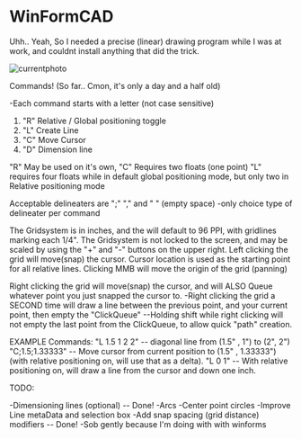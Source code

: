 # WinFormCAD
Uhh.. Yeah, So I needed a precise (linear) drawing program while I was at work, and couldnt install anything that did the trick.

![currentphoto](https://user-images.githubusercontent.com/21973290/31640663-a3372214-b2ad-11e7-9689-7f2295a6f7e9.PNG)


Commands! (So far.. Cmon, it's only a day and a half old)

-Each command starts with a letter (not case sensitive)

1) "R" Relative / Global positioning toggle
2) "L" Create Line
3) "C" Move Cursor
4) "D" Dimension line


"R" May be used on it's own,
"C" Requires two floats (one point)
"L" requires four floats while in default global positioning mode, but only two in Relative positioning mode


Acceptable delineaters are ";" "," and " " (empty space) 
-only choice type of delineater per command

The Gridsystem is in inches, and the will default to 96 PPI, with gridlines marking each 1/4".
The Gridsystem is not locked to the screen, and may be scaled by using the "+" and "-" buttons on the upper right.
Left clicking the grid will move(snap) the cursor. Cursor location is used as the starting point for all relative lines.
Clicking MMB will move the origin of the grid (panning)

Right clicking the grid will move(snap) the cursor, and will ALSO Queue whatever point you just snapped the cursor to.
-Right clicking the grid a SECOND time will draw a line between the previous point, and your current point, then empty the "ClickQueue"
--Holding shift while right clicking will not empty the last point from the ClickQueue, to allow quick "path" creation.


EXAMPLE Commands:
"L 1.5 1 2 2"   -- diagonal line from (1.5" , 1") to (2", 2")
"C;1.5;1.33333" -- Move cursor from current position to (1.5" , 1.33333") (with relative positioning on, will use that as a delta).
"L 0 1"         -- With relative positioning on, will draw a line from the cursor and down one inch.



TODO:

-Dimensioning lines (optional) -- Done!
-Arcs
-Center point circles
-Improve Line metaData and selection box
-Add snap spacing (grid distance) modifiers -- Done!
-Sob gently because I'm doing with with winforms
